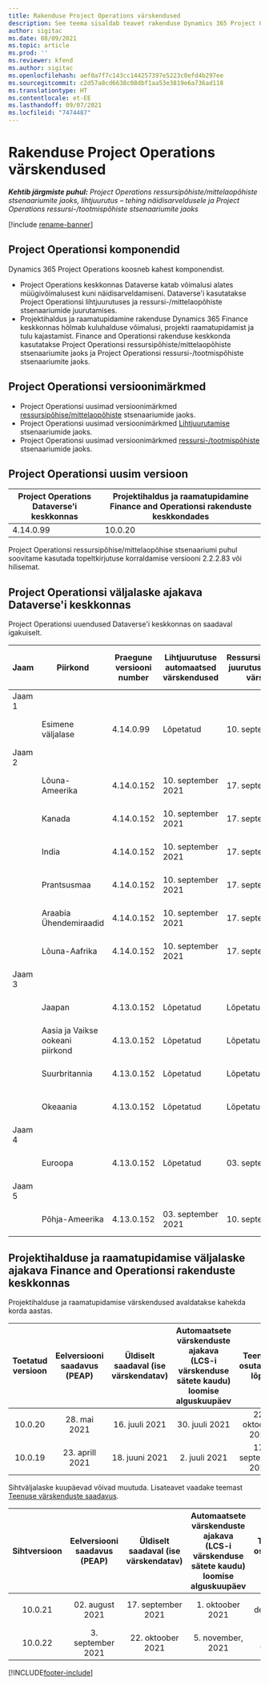 ```yaml
---
title: Rakenduse Project Operations värskendused
description: See teema sisaldab teavet rakenduse Dynamics 365 Project Operations väljastatud versioonide kohta.
author: sigitac
ms.date: 08/09/2021
ms.topic: article
ms.prod: ''
ms.reviewer: kfend
ms.author: sigitac
ms.openlocfilehash: aef0a7f7c143cc144257397e5223c0efd4b297ee
ms.sourcegitcommit: c2d57a8cd6638c08dbf1aa53e3819e6a736ad118
ms.translationtype: HT
ms.contentlocale: et-EE
ms.lasthandoff: 09/07/2021
ms.locfileid: "7474487"
---
```

# <a name="project-operations-updates"></a>Rakenduse Project Operations värskendused

_**Kehtib järgmiste puhul:** Project Operations ressursipõhiste/mittelaopõhiste stsenaariumite jaoks, lihtjuurutus – tehing näidisarveldusele ja Project Operations ressursi-/tootmispõhiste stsenaariumite jaoks_

[!include [rename-banner](~/includes/cc-data-platform-banner.md)]

## <a name="project-operations-components"></a>Project Operationsi komponendid

Dynamics 365 Project Operations koosneb kahest komponendist.

- Project Operations keskkonnas Dataverse katab võimalusi alates müügivõimalusest kuni näidisarveldamiseni. Dataverse'i kasutatakse Project Operationsi lihtjuurutuses ja ressursi-/mittelaopõhiste stsenaariumide juurutamises.
- Projektihaldus ja raamatupidamine rakenduse Dynamics 365 Finance keskkonnas hõlmab kuluhalduse võimalusi, projekti raamatupidamist ja tulu kajastamist. Finance and Operationsi rakenduse keskkonda kasutatakse Project Operationsi ressursipõhiste/mittelaopõhiste stsenaariumite jaoks ja Project Operationsi ressursi-/tootmispõhiste stsenaariumite jaoks.

## <a name="project-operations-release-notes"></a>Project Operationsi versioonimärkmed
- Project Operationsi uusimad versioonimärkmed [ressursipõhise/mittelaopõhiste](whats-new-august-2021-resource-based.md) stsenaariumide jaoks.
- Project Operationsi uusimad versioonimärkmed [Lihtjuurutamise](../pro/whats-new/whats-new-august-2021-lite.md) stsenaariumide jaoks.
- Project Operationsi uusimad versioonimärkmed [ ressursi-/tootmispõhiste](../prod-pma/whats-new/whats-new-jul-2021-stocked.md) stsenaariumide jaoks.

## <a name="project-operations-latest-version"></a>Project Operationsi uusim versioon

| Project Operations Dataverse'i keskkonnas | Projektihaldus ja raamatupidamine Finance and Operationsi rakenduste keskkondades | 
| --- | --- |
| 4.14.0.99 | 10.0.20 |

Project Operationsi ressursipõhise/mittelaopõhise stsenaariumi puhul soovitame kasutada topeltkirjutuse korraldamise versiooni 2.2.2.83 või hilisemat.

## <a name="release-schedule-for-project-operations-on-dataverse-environment"></a>Project Operationsi väljalaske ajakava Dataverse'i keskkonnas

Project Operationsi uuendused Dataverse'i keskkonnas on saadaval igakuiselt. 

| Jaam | Piirkond | Praegune versiooni number | Lihtjuurutuse automaatsed värskendused | Ressursi/mitteloapõhise juurutuse automaatsed värskendused | Järgmise versiooni number | Järgmine versioon üldiselt saadaval |
|-----------|-----------------------|-----------------|--------------------|---------------------|---------------------|---------------------|
| Jaam 1 |   &nbsp;              |    &nbsp;       | &nbsp;             |      &nbsp;         |      &nbsp;         |      &nbsp;         |
|   &nbsp;  | Esimene väljalase         |  4.14.0.99      | Lõpetatud           | 10. september 2021  | TBD                 | 01. oktoober 2021    |
| Jaam 2 |   &nbsp;              |    &nbsp;       | &nbsp;             |      &nbsp;         |      &nbsp;         |      &nbsp;         |
|   &nbsp;  | Lõuna-Ameerika         |  4.14.0.152     | 10. september 2021 | 17. september 2021  | TBD                 | 01. oktoober 2021    |
|    &nbsp; | Kanada                |  4.14.0.152     | 10. september 2021 | 17. september 2021  | TBD                 | 01. oktoober 2021    |
|   &nbsp;  | India                 |  4.14.0.152     | 10. september 2021 | 17. september 2021  | TBD                 | 01. oktoober 2021    |
|   &nbsp;  | Prantsusmaa                |  4.14.0.152     | 10. september 2021 | 17. september 2021  | TBD                 | 01. oktoober 2021    |
|   &nbsp;  | Araabia Ühendemiraadid  |  4.14.0.152     | 10. september 2021 | 17. september 2021  | TBD                 | 01. oktoober 2021    |
|   &nbsp;  | Lõuna-Aafrika          |  4.14.0.152     | 10. september 2021 | 17. september 2021  | TBD                 | 01. oktoober 2021    |
| Jaam 3 |      &nbsp;           |     &nbsp;      |     &nbsp;         |      &nbsp;         |      &nbsp;         |      &nbsp;         |
|   &nbsp;  | Jaapan                 |  4.13.0.152     | Lõpetatud           | Lõpetatud            | 4.14.0.152          | 10. september 2021  |
|   &nbsp;  | Aasia ja Vaikse ookeani piirkond          |  4.13.0.152     | Lõpetatud           | Lõpetatud            | 4.14.0.152          | 10. september 2021  |
|   &nbsp;  | Suurbritannia         |  4.13.0.152     | Lõpetatud           | Lõpetatud            | 4.14.0.152          | 10. september 2021  |
|   &nbsp;  | Okeaania               |  4.13.0.152     | Lõpetatud           | Lõpetatud            | 4.14.0.152          | 10. september 2021  |
| Jaam 4 |     &nbsp;            |     &nbsp;      |     &nbsp;         |      &nbsp;         |      &nbsp;         |      &nbsp;         |
|   &nbsp;  | Euroopa                |  4.13.0.152     | Lõpetatud           | 03. september 2021  | 4.14.0.152          | 17. september 2021  |
| Jaam 5 |     &nbsp;            |     &nbsp;      |     &nbsp;         |      &nbsp;         |      &nbsp;         |      &nbsp;         |
|   &nbsp;  | Põhja-Ameerika         |  4.13.0.152     | 03. september 2021 | 10. september 2021  | 4.14.0.152          | 24. september 2021  |


## <a name="release-schedule-for-project-management-and-accounting-in-the-finance-and-operations-apps-environment"></a>Projektihalduse ja raamatupidamise väljalaske ajakava Finance and Operationsi rakenduste keskkonnas

Projektihalduse ja raamatupidamise värskendused avaldatakse kahekda korda aastas.

|          Toetatud versioon          | Eelversiooni saadavus (PEAP) | Üldiselt saadaval (ise värskendatav) | Automaatsete värskenduste ajakava (LCS-i värskenduse sätete kaudu) loomise alguskuupäev |   Teenuse osutamise lõpp   |
|:-------------------------:|:---------------------------:|:---------------------------------:|:--------------------------------------------------------------------:|:------------------:|
|          10.0.20          |         28. mai 2021        |           16. juuli 2021           |                             30. juuli 2021                             |  22. oktoober 2021  |
|          10.0.19          |        23. aprill 2021       |            18. juuni 2021           |                             2. juuli 2021                             | 17. september 2021 |



Sihtväljalaske kuupäevad võivad muutuda. Lisateavet vaadake teemast [Teenuse värskenduste saadavus](/dynamics365/fin-ops-core/fin-ops/get-started/public-preview-releases?toc=%2fdynamics365%2ffinance%2ftoc.json).

|          Sihtversioon          | Eelversiooni saadavus (PEAP) | Üldiselt saadaval (ise värskendatav) | Automaatsete värskenduste ajakava (LCS-i värskenduse sätete kaudu) loomise alguskuupäev |   Teenuse osutamise lõpp   |
|:-------------------------:|:---------------------------:|:---------------------------------:|:--------------------------------------------------------------------:|:------------------:|
|          10.0.21          |         02. august 2021     |           17. september 2021      |                             1. oktoober 2021                           |  10. detsember 2021  |
|          10.0.22          |      3. september 2021      |          22. oktoober 2021         |                           5. november, 2021                           |  14. jaanuar 2022  |

[!INCLUDE[footer-include](../includes/footer-banner.md)]

